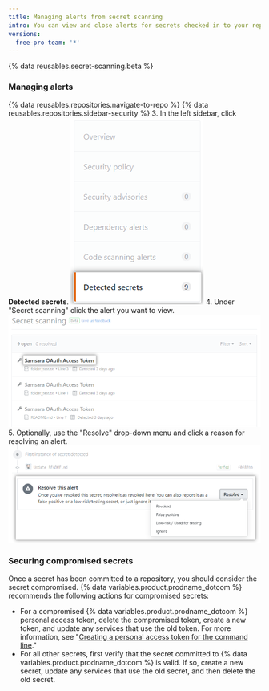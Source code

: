 ```yaml
---
title: Managing alerts from secret scanning
intro: You can view and close alerts for secrets checked in to your repository.
versions:
  free-pro-team: '*'
---
```


{% data reusables.secret-scanning.beta %}

### Managing alerts

{% data reusables.repositories.navigate-to-repo %}
{% data reusables.repositories.sidebar-security %}
3. In the left sidebar, click **Detected secrets**. !["Detected secrets" tab](/assets/images/help/repository/sidebar-secrets.png)
4. Under "Secret scanning" click the alert you want to view. ![List of alerts from secret scanning](/assets/images/help/repository/secret-scanning-click-alert.png)
5. Optionally, use the "Resolve" drop-down menu and click a reason for resolving an alert. ![Drop-down menu for resolving an alert from secret scanning](/assets/images/help/repository/secret-scanning-resolve-alert.png)

### Securing compromised secrets

Once a secret has been committed to a repository, you should consider the secret compromised. {% data variables.product.prodname_dotcom %} recommends the following actions for compromised secrets:

- For a compromised {% data variables.product.prodname_dotcom %} personal access token, delete the compromised token, create a new token, and update any services that use the old token. For more information, see "[Creating a personal access token for the command line](/github/authenticating-to-github/creating-a-personal-access-token-for-the-command-line)."
- For all other secrets, first verify that the secret committed to {% data variables.product.prodname_dotcom %} is valid. If so, create a new secret, update any services that use the old secret, and then delete the old secret.
